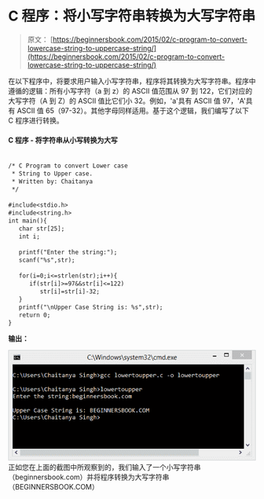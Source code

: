 # C 程序：将小写字符串转换为大写字符串

> 原文： [https://beginnersbook.com/2015/02/c-program-to-convert-lowercase-string-to-uppercase-string/](https://beginnersbook.com/2015/02/c-program-to-convert-lowercase-string-to-uppercase-string/)

在以下程序中，将要求用户输入小写字符串，程序将其转换为大写字符串。程序中遵循的逻辑：所有小写字符（a 到 z）的 ASCII 值范围从 97 到 122，它们对应的大写字符（A 到 Z）的 ASCII 值比它们小 32。例如，'a'具有 ASCII 值 97，'A'具有 ASCII 值 65（97-32）。其他字母同样适用。基于这个逻辑，我们编写了以下 C 程序进行转换。

#### C 程序 - 将字符串从小写转换为大写

```

/* C Program to convert Lower case
 * String to Upper case.
 * Written by: Chaitanya
 */

#include<stdio.h>
#include<string.h>
int main(){
   char str[25];
   int i;

   printf("Enter the string:");
   scanf("%s",str);

   for(i=0;i<=strlen(str);i++){
      if(str[i]>=97&&str[i]<=122)
         str[i]=str[i]-32;
   }
   printf("\nUpper Case String is: %s",str);
   return 0;
}
```

**输出：**

![lowercase_to_uppercase_output](img/ef7d3791b39fd546a1916939b1f84fe0.jpg)
正如您在上面的截图中所观察到的，我们输入了一个小写字符串（beginnersbook.com）并将程序转换为大写字符串（BEGINNERSBOOK.COM）